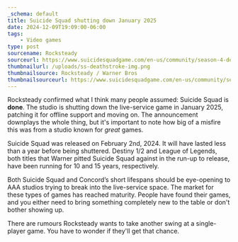 ```yaml
---
_schema: default
title: Suicide Squad shutting down January 2025
date: 2024-12-09T19:09:00-06:00
tags:
    - Video games
type: post
sourcename: Rocksteady
sourceurl: https://www.suicidesquadgame.com/en-us/community/season-4-deep-dive
thumbnailurl: /uploads/ss-deathstroke-img.png
thumbnailsource: Rocksteady / Warner Bros
thumbnailsourceurl: https://www.suicidesquadgame.com/en-us/community/season-4-deep-dive
---
```

Rocksteady confirmed what I think many people assumed: Suicide Squad is **done**. The studio is shutting down the live-service game in January 2025, patching it for offline support and moving on. The announcement downplays the whole thing, but it's important to note how big of a misfire this was from a studio known for *great* games.

Suicide Squad was released on February 2nd, 2024. It will have lasted less than a year before being shuttered. Destiny 1/2 and League of Legends, both titles that Warner pitted Suicide Squad against in the run-up to release, have been running for 10 and 15 years, respectively.

Both Suicide Squad and Concord’s short lifespans should be eye-opening to AAA studios trying to break into the live-service space. The market for these types of games has reached maturity. People have found their games, and you either need to bring something completely new to the table or don't bother showing up.

There are rumours Rocksteady wants to take another swing at a single-player game. You have to wonder if they'll get that chance.